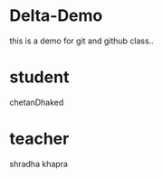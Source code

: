 # Delta-Demo
this is a demo for git and github class..
# student 
chetanDhaked
# teacher 
shradha khapra